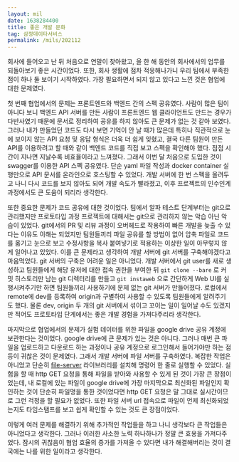 ```yaml
---
layout: mil
date: 1638284400
title: 좋은 개발 문화
tag: 삼정데이타서비스
permalink: /mils/202112
---
```


회사에 들어오고 난 뒤 처음으로 연말이 찾아왔고, 올 한 해 동안의 회사에서의 업무를 되돌아보기 좋은 시간이었다. 또한, 회사 생활에 점차 적응해나가니 우리 팀에서 부족한 점이 하나 둘 보이기 시작하였다. 가장 필요하면서 되지 않고 있다고 느낀 것은 협업에 대한 문제였다.

첫 번째 협업에서의 문제는 프론트엔드와 백엔드 간의 스펙 공유였다. 사람이 많은 팀이 아니다 보니 백엔드 API 서버를 만든 사람이 프론트엔드 웹 클라이언트도 만드는 경우가 다반사였기 때문에 문서로 정리하여 공유를 하지 않아도 큰 문제가 없는 것 같아 보였다. 그러나 내가 만들었던 코드도 다시 보면 기억이 안 날 때가 많은데 특히나 직관적으로 눈에 보이지 않는 API 요청 및 응답 형식은 더욱 더 쉽게 잊혔고, 결국 다른 팀원이 만든 API를 이용하려고 할 때와 같이 백엔드 코드를 직접 보고 스펙을 확인해야 했다. 점점 시간이 지나면 지날수록 비효율이라고 느껴졌다. 그래서 이번 달 처음으로 도입한 것이 swagger를 이용한 API 스펙 공유였다. 단순 yaml 파일 작성과 docker container 실행만으로 API 문서를 온라인으로 호스팅할 수 있었다. 개발 서버에 한 번 스펙을 올려두고 나니 다시 코드를 보지 않아도 되어 개발 속도가 빨라졌고, 이후 프로젝트의 인수인계 과정에서도 큰 도움이 되리라 생각한다.

또한 중요한 문제가 코드 공유에 대한 것이었다. 팀에서 알파 테스트 단계부터는 git으로 관리했지만 프로토타입 과정 프로젝트에 대해서는 git으로 관리하지 않는 악습 아닌 악습이 있었다. git에서의 PR 및 리뷰 과정이 오버헤드로 작용하여 빠른 개발을 늦출 수 있다는 이유도 이해는 되었지만 팀원들끼리 파일 공유를 할 방법이 없어 압축 파일로 코드를 옮기고 눈으로 보고 수정사항을 복사 붙여넣기로 적용하는 이상한 일이 아무렇지 않게 일어나고 있었다. 이를 큰 문제라고 생각하여 개발 서버에 git 서버를 구축해야겠다고 마음먹었다. git 서버의 구축은 어려운 일은 아니었다. 개발 서버에서 git user를 새로 생성하고 팀원들에게 해당 유저에 대한 접속 권한을 부여한 뒤 `git clone --bare` 로 커밋 히스토리만 남는 git 디렉터리를 만들고 `git instaweb` 으로 간단하게 Web UI를 실행시켜주기만 하면 팀원들끼리 사용하기에 문제 없는 git 서버가 만들어졌다. 로컬에서 remote에 dev를 등록하여 origin과 구별하여 사용할 수 있도록 팀원들에게 알려주기도 했다. 물론 dev, origin 두 개의 git 서버에서 섞이고 꼬이는 일이 일어날 수도 있겠지만 적어도 프로토타입 단계에서는 좋은 개발 경험을 가져다주리라 생각한다.

마지막으로 협업에서의 문제가 실험 데이터를 위한 파일을 google drive 공유 계정에 보관한다는 것이었다. google drive에 큰 문제가 있는 것은 아니다. 그러나 매번 큰 파일을 업로드하고 다운로드 하는 과정이나 공유 계정으로 로그인해서 들어가야만 하는 점 등이 귀찮은 것이 문제였다. 그래서 개발 서버에 파일 서버를 구축하였다. 복잡한 작업은 아니었고 단순히 [file-server](https://github.com/MauriceButler/file-server) 라이브러리를 설치해 명령어 한 줄로 실행할 수 있었다. 실험을 할 때 http GET 요청을 통해 파일을 받아와 사용할 수 있게 된 것이 가장 큰 장점이었는데, 내 로컬에 있는 파일이 google drive에 가장 마지막으로 최신화된 파일인지 확인하는 것이 단순히 파일명을 통한 것이었다면 http GET 요청은 말 그대로 실시간이므로 그런 걱정을 할 필요가 없었다. 또한 파일 서버 url 접속으로 파일이 언제 최신화되었는지도 타임스탬프를 보고 쉽게 확인할 수 있는 것도 큰 장점이었다.

이렇게 여러 문제를 해결하기 위해 추가적인 작업들을 하고 나니 생각보다 큰 작업들은 아니었다고 생각한다. 그러나 이러한 사소한 노력 하나하나가 정말 큰 효용을 가져다주었다. 잠시의 귀찮음이 협업 효율의 증가를 가져올 수 있다면 내가 해결해버리는 것이 결국에는 나를 위한 일이라고 생각한다.